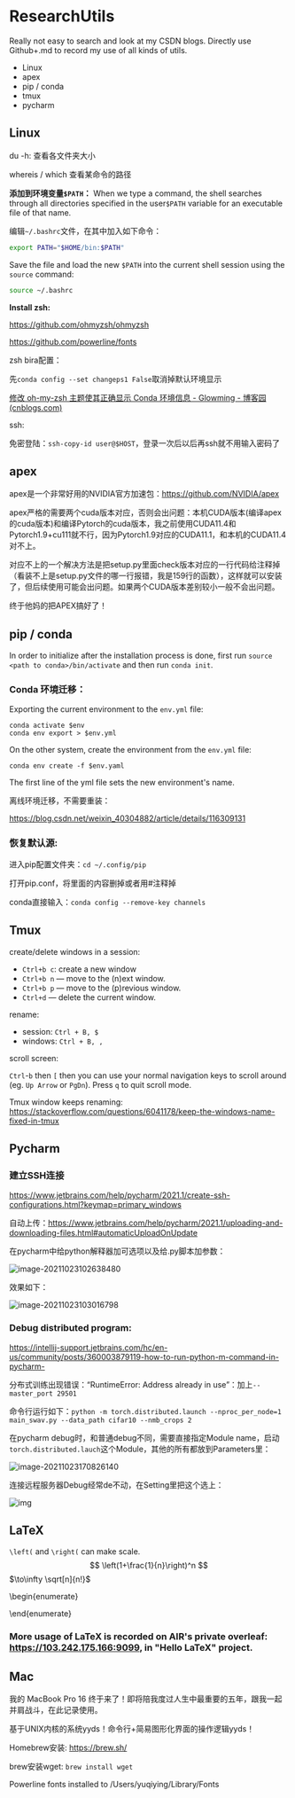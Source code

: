 # ResearchUtils

Really not easy to search and look at my CSDN blogs. Directly use Github+.md to record my use of all kinds of utils.

* Linux
* apex
* pip / conda
* tmux
* pycharm

## Linux

du -h: 查看各文件夹大小

whereis / which 查看某命令的路径

**添加到环境变量`$PATH`：**
When we type a command, the shell searches through all directories specified in the user`$PATH` variable for an executable file of that name.

编辑`~/.bashrc`文件，在其中加入如下命令：

```sh
export PATH="$HOME/bin:$PATH"
```

Save the file and load the new `$PATH` into the current shell session using the `source` command:

```sh
source ~/.bashrc
```

**Install zsh:**

https://github.com/ohmyzsh/ohmyzsh

https://github.com/powerline/fonts

zsh bira配置：

先`conda config --set changeps1 False`取消掉默认环境显示

[修改 oh-my-zsh 主题使其正确显示 Conda 环境信息 - Glowming - 博客园 (cnblogs.com)](https://www.cnblogs.com/glowming/p/display-conda-env-name-in-zsh.html)



ssh:

免密登陆：`ssh-copy-id user@$HOST`，登录一次后以后再ssh就不用输入密码了

## apex

apex是一个非常好用的NVIDIA官方加速包：https://github.com/NVIDIA/apex

apex严格的需要两个cuda版本对应，否则会出问题：本机CUDA版本(编译apex的cuda版本)和编译Pytorch的cuda版本，我之前使用CUDA11.4和Pytorch1.9+cu111就不行，因为Pytorch1.9对应的CUDA11.1，和本机的CUDA11.4对不上。

对应不上的一个解决方法是把setup.py里面check版本对应的一行代码给注释掉（看装不上是setup.py文件的哪一行报错，我是159行的函数），这样就可以安装了，但后续使用可能会出问题。如果两个CUDA版本差别较小一般不会出问题。

终于他妈的把APEX搞好了！

## pip / conda

In order to initialize after the installation process is done, first run `source <path to conda>/bin/activate` and then run `conda init`.

### Conda 环境迁移：

Exporting the current environment to the `env.yml` file:

```
conda activate $env
conda env export > $env.yml
```

On the other system, create the environment from the `env.yml` file:

```shell
conda env create -f $env.yaml
```

The first line of the yml file sets the new environment's name.



离线环境迁移，不需要重装：

https://blog.csdn.net/weixin_40304882/article/details/116309131

### 恢复默认源: 

进入pip配置文件夹：`cd ~/.config/pip`

打开pip.conf，将里面的内容删掉或者用#注释掉

conda直接输入：`conda config --remove-key channels`



## Tmux

create/delete windows in a session:

* `Ctrl+b c`: create a new window
* `Ctrl+b n` — move to the (n)ext window.
* `Ctrl+b p` — move to the (p)revious window.
* `Ctrl+d` — delete the current window.

rename:

* session: `Ctrl + B, $`
* windows: `Ctrl + B, ,`

scroll screen:

`Ctrl`-`b` then `[` then you can use your normal navigation keys to scroll around (eg. `Up Arrow` or `PgDn`). Press `q` to quit scroll mode.

Tmux window keeps renaming: https://stackoverflow.com/questions/6041178/keep-the-windows-name-fixed-in-tmux

## Pycharm

### 建立SSH连接

https://www.jetbrains.com/help/pycharm/2021.1/create-ssh-configurations.html?keymap=primary_windows

自动上传：https://www.jetbrains.com/help/pycharm/2021.1/uploading-and-downloading-files.html#automaticUploadOnUpdate

在pycharm中给python解释器加可选项以及给.py脚本加参数：

![image-20211023102638480](README.assets/image-20211023102638480.png)

效果如下：

![image-20211023103016798](README.assets/image-20211023103016798.png)

### Debug distributed program:

https://intellij-support.jetbrains.com/hc/en-us/community/posts/360003879119-how-to-run-python-m-command-in-pycharm-

分布式训练出现错误：“RuntimeError: Address already in use”：加上`--master_port 29501`

命令行运行如下：`python -m torch.distributed.launch --nproc_per_node=1 main_swav.py --data_path cifar10 --nmb_crops 2`

在pycharm debug时，和普通debug不同，需要直接指定Module name，启动`torch.distributed.lauch`这个Module，其他的所有都放到Parameters里：

![image-20211023170826140](README.assets/image-20211023170826140.png)

连接远程服务器Debug经常de不动，在Setting里把这个选上：

![img](README.assets/4YS2{8X``}D5Y7SZNBW0YB.png)

## LaTeX

`\left(` and `\right(` can make scale. 
$$
\left(1+\frac{1}{n}\right)^n
$$
$\to\infty \sqrt[n]{n!}$

\begin{enumerate}

\end{enumerate}

### More usage of LaTeX is recorded on AIR's private overleaf: https://103.242.175.166:9099, in "Hello LaTeX" project.

## Mac

我的 MacBook Pro 16 终于来了！即将陪我度过人生中最重要的五年，跟我一起并肩战斗，在此记录使用。

基于UNIX内核的系统yyds！命令行+简易图形化界面的操作逻辑yyds！

Homebrew安装: https://brew.sh/

brew安装wget: `brew install wget`

Powerline fonts installed to /Users/yuqiying/Library/Fonts
